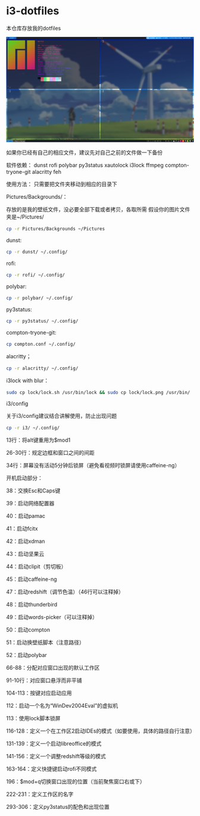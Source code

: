 # i3-dotfiles
本仓库存放我的dotfiles

![shot1](screenshot/shot1.png)

如果你已经有自己的相应文件，建议先对自己之前的文件做一下备份

软件依赖：
dunst rofi polybar py3status xautolock i3lock ffmpeg compton-tryone-git alacritty feh

使用方法：
只需要把文件夹移动到相应的目录下

Pictures/Backgrounds/：

存放的是我的壁纸文件，没必要全部下载或者拷贝，各取所需
假设你的图片文件夹是~/Pictures/
```bash
cp -r Pictures/Backgrounds ~/Pictures
```
dunst:
```bash
cp -r dunst/ ~/.config/
```
rofi:
```bash
cp -r rofi/ ~/.config/
```
polybar:
```bash
cp -r polybar/ ~/.config/
```
py3status:
```bash
cp -r py3status/ ~/.config/
```
compton-tryone-git:
```bash
cp compton.conf ~/.config/
```
alacritty；
```bash
cp -r alacritty/ ~/.config/
```
i3lock with blur：
```bash
sudo cp lock/lock.sh /usr/bin/lock && sudo cp lock/lock.png /usr/bin/
```
i3/config

关于i3/config建议结合讲解使用，防止出现问题

```bash
cp -r i3/ ~/.config/
```

13行：将alt键重用为$mod1

26-30行：规定边框和窗口之间的间距

34行：屏幕没有活动5分钟后锁屏（避免看视频时锁屏请使用caffeine-ng）


开机启动部分：

38：交换Esc和Caps键

39：启动网络配置器

40：启动pamac

41：启动fcitx

42：启动xdman

43：启动坚果云

44：启动clipit（剪切板）

45：启动caffeine-ng

47：启动redshift（调节色温）（46行可以注释掉）

48：启动thunderbird

49：启动words-picker（可以注释掉）

50：启动compton

51：启动换壁纸脚本（注意路径）

52：启动polybar

66-88：分配对应窗口出现的默认工作区

91-10行：对应窗口悬浮而非平铺

104-113：按键对应启动应用

112：启动一个名为“WinDev2004Eval”的虚拟机

113：使用lock脚本锁屏

116-128：定义一个在工作区2启动IDEs的模式（如要使用，具体的路径自行注意）

131-139：定义一个启动libreoffice的模式

141-156：定义一个调整redshift等级的模式

163-164：定义快捷键启动rofi不同模式

196：$mod+q切换窗口出现的位置（当前聚焦窗口右或下）

222-231：定义工作区的名字

293-306：定义py3status的配色和出现位置

